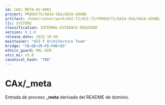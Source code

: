 ```yaml
---
id: CAX/_META-OV-0001
project: PRODUCTS/GAIA-SEA/GAIA-SOUND
artifact: /home/runner/work/ASI-T2/ASI-T2/PRODUCTS/GAIA-SEA/GAIA-SOUND/domains/LCC/cax/_meta/README.md
llc: SYSTEMS
classification: INTERNAL–EVIDENCE-REQUIRED
version: 0.1.0
release_date: 2025-10-04
maintainer: "ASI-T Architecture Team"
bridge: "CB→QB→UE→FE→FWD→QS"
ethics_guard: MAL-EEM
utcs_mi: v5.0
canonical_hash: "TBD"
---
```

# CAx/_meta

Entrada de proceso **_meta** derivada del README de dominio.
